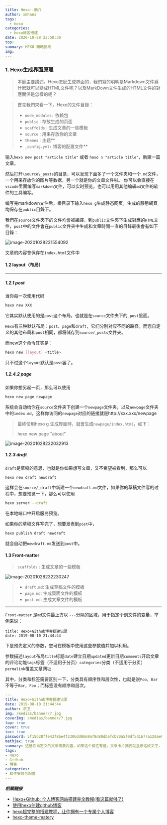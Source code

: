 ```yaml
---
title: Hexo--簡介
author: xmhans
tags:
  - hexo
categories:
  - hexo博客搭建
date: 2020-10-28 22:58:30
top:
summary: HEXO 簡略説明
img:
---
```


### 1. Hexo生成界面原理



> 本節主要講述，Hexo怎麽生成界面的，我們寫的明明是Markdown文件爲什麽就可以變成HTML文件呢？以及MarkDown文件生成的HTML文件的對應關係是怎樣的呢？

> 首先我們來看一下，Hexo的文件目錄：
>
> - `node_modules:` 依赖包
> - `public：`存放生成的页面
> - `scaffolds：`生成文章的一些模板
> - `source：`用来存放你的文章
> - `themes：`主题**
> - `_config.yml:` 博客的配置文件**

输入`hexo new post "article title"` 或者 `hexo n "article title"`，新建一篇文章。

然后打开`\source\_posts`的目录，可以发现下面多了一个文件夹和一个`.md`文件，一个用来存放你的图片等数据，另一个就是你的文章文件啦。
你可以会直接在`vscode`里面编写`markdown`文件，可以实时预览，也可以用用其他编辑`md`文件的软件的工具编写。

编写完markdown文件后，根目录下输入`hexo g`生成静态网页，生成的靜態網頁均保存在`public`目錄下。

我們在`source`文件夾下的文件均會被編譯，到`public`文件夾下生成對應的`HTML`文件，`post`中的文件會在`public`文件夾中生成和文章時間一直的目錄最後會有如下目錄：

![image-20201028231554092](https://cdn.jsdelivr.net/gh/hans1980775481/picture-bed/img/image-20201028231554092.png)

文章的内容會保存在`index.html`文件中



#### 1.2 layout（布局）

------

##### **1.2.1 post**

当你每一次使用代码

```bash
hexo new XXX
```

它其实默认使用的是`post`这个布局，也就是在`source`文件夹下的`_post`里面。

`Hexo`有三种默认布局：`post`、`page`和`draft`，它们分别对应不同的路径，而您自定义的其他布局和`post`相同，都将储存到`source/_posts`文件夹。

而new这个命令其实是：

```bash
hexo new [layout] <title>
```

只不过这个`layout`默认是`post`罢了。

##### **1.2.4.2 page**

如果你想另起一页，那么可以使用

```bash
hexo new page newpage
```

系统会自动给你在`source`文件夹下创建一个`newpage`文件夹，以及`newpage`文件夹中的`index.md`，这样你访问的`newpage`对应的链接就是http://xxx.xxx/newpage

> 最終使用hexo g 生成界面時，就會生成`newpage/index.html`，如下：
>
> hexo new page "about"

![image-20201028232032913](https://cdn.jsdelivr.net/gh/hans1980775481/picture-bed/img/image-20201028232032913.png)



##### **1.2.3 draft**

`draft`是草稿的意思，也就是你如果想写文章，又不希望被看到，那么可以

```bash
hexo new draft newdraft
```

这样会在`source/_draft`中新建一个`newdraft.md`文件，如果你的草稿文件写的过程中，想要预览一下，那么可以使用

```bash
hexo server --draft
```

在本地端口中开启服务预览。

如果你的草稿文件写完了，想要发表到`post`中，

```bash
hexo publish draft newdraft
```

就会自动把`newdraft.md`发送到`post`中。



#### 1.3 Front-matter

> `scaffolds：`生成文章的一些模板

![image-20201028232230247](https://cdn.jsdelivr.net/gh/hans1980775481/picture-bed/img/image-20201028232230247.png)

> - `draft.md`: 生成草稿文件的模板
> - `page.md`: 生成頁面文件的模板
> - `post.md`: 生成文章文件的模板

------

`Front-matter` 是`md`文件最上方以 `---`分隔的区域，用于指定个别文件的变量，举例来说：

```
title: Hexo+Github博客搭建记录
date: 2019-08-10 21:44:44
```

下是预先定义的参数，您可在模板中使用这些参数值并加以利用。

参数描述`layout`布局`title`标题`date`建立日期`updated`更新日期`comments`开启文章的评论功能`tags`标签（不适用于分页）`categories`分类（不适用于分页）`permalink`覆盖文章网址

其中，分类和标签需要区别一下，分类具有顺序性和层次性，也就是说`Foo`，`Bar`不等于`Bar`，`Foo`；而标签没有顺序和层次。

```yml
---
title: Hexo+Github博客搭建记录
date: 2019-08-10 21:44:44
author: 洪卫
img: /medias/banner/7.jpg
coverImg: /medias/banner/7.jpg
top: true
cover: true
toc: true
password: 5f15b28ffe43f8be4f239bdd9b69af9d80dbafcb20a5f0df5d1677a120ae9110
mathjax: true
summary: 这是你自定义的文章摘要内容，如果这个属性有值，文章卡片摘要就显示这段文字，否则程序会自动截取文章的部分内容作为摘要
tags:
- Hexo
- Github
- 博客
categories:
- 软件安装与配置
---
```



***相關鏈接***

- [Hexo+Github: 个人博客网站搭建完全教程(看这篇就够了)](https://www.cnblogs.com/shwee/p/11421156.html)
- [使用hexo创建github博客](http://oyjt.github.io/2016/01/14/%E4%BD%BF%E7%94%A8hexo%E5%88%9B%E5%BB%BAgithub%E5%8D%9A%E5%AE%A2/)
- [hexo超完整的搭建教程，让你拥有一个专属个人博客](https://zhuanlan.zhihu.com/p/44213627)
- [hexo-theme-matery](https://github.com/blinkfox/hexo-theme-matery)